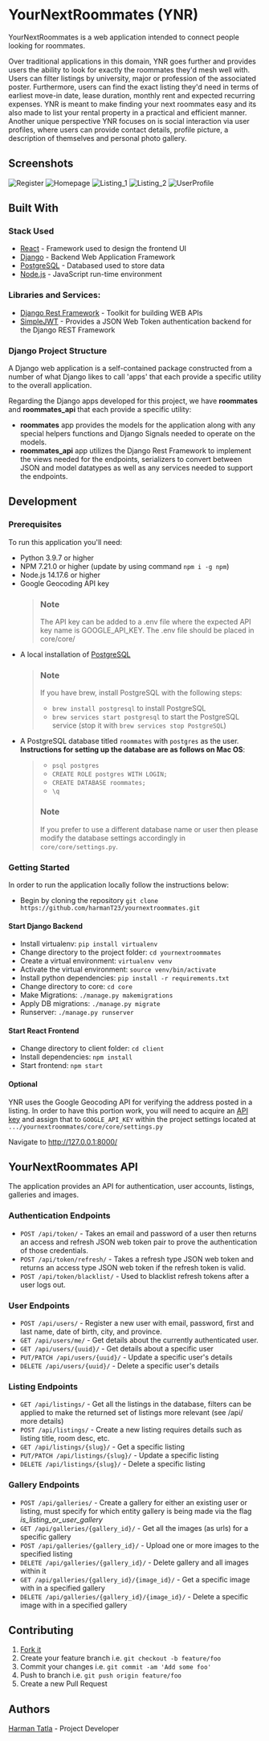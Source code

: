 # YourNextRoommates (YNR)
YourNextRoommates is a web application intended to connect people looking for roommates. 

Over traditional applications in this domain, YNR goes further and provides users the ability to look for exactly the roommates they'd mesh well with.
Users can filter listings by university, major or profession of the associated poster. Furthermore, users can find the exact listing they'd need in terms of earliest move-in date, lease duration, monthly rent and expected recurring expenses. YNR is meant to make finding your next roommates easy and its also made to list your rental property in a practical and efficient manner. Another unique perspective YNR focuses on is social interaction via user profiles, where users can provide contact details, profile picture, a description of themselves and personal photo gallery.

## Screenshots 
![Register](https://imgur.com/1wY2qgK.jpeg)
![Homepage](https://imgur.com/kcqVkC9.jpeg)
![Listing_1](https://imgur.com/ohr8KeK.jpeg)
![Listing_2](https://imgur.com/M4Vbhww.jpeg)
![UserProfile](https://imgur.com/8KbmUhW.jpeg)

## Built With
### Stack Used
- [React](https://reactjs.org/) - Framework used to design the frontend UI
- [Django](https://www.djangoproject.com/) - Backend Web Application Framework
- [PostgreSQL](https://www.postgresql.org/) - Databased used to store data
- [Node.js](https://nodejs.org/en/) - JavaScript run-time environment 

### Libraries and Services:
- [Django Rest Framework](https://www.django-rest-framework.org/) - Toolkit for building WEB APIs
- [SimpleJWT](https://django-rest-framework-simplejwt.readthedocs.io/en/latest/) - Provides a JSON Web Token authentication backend for the Django REST Framework

### Django Project Structure
A Django web application is a self-contained package constructed from a number 
of what Django likes to call 'apps' that each provide a specific utility to the
overall application. 

Regarding the Django apps developed for this project, we have **roommates** and 
**roommates_api** that each provide a specific utility: 
- **roommates** app provides the models for the application along with any 
special helpers functions and Django Signals needed to operate on the models.
- **roommates_api** app utilizes the Django Rest Framework to implement the 
views needed for the endpoints, serializers to convert between JSON and model 
datatypes as well as any services needed to support the endpoints.

## Development
### Prerequisites
To run this application you'll need:
- Python 3.9.7 or higher
- NPM 7.21.0 or higher (update by using command ```npm i -g npm```)
- Node.js 14.17.6 or higher
- Google Geocoding API key
    > ### Note
    > The API key can be added to a .env file where the expected API key name is GOOGLE_API_KEY. The .env file should be placed in core/core/ 
- A local installation of [PostgreSQL](https://www.postgresql.org/download/)
   > ### Note
   >
   > If you have brew, install PostgreSQL with the following steps:
   >
   > -  `brew install postgresql` to install PostgreSQL
   > -  `brew services start postgresql` to start the PostgreSQL service 
   (stop it with `brew services stop PostgreSQL`)
- A PostgreSQL database titled ```roommates``` with ```postgres``` as the user. 
**Instructions for setting up the database are as follows on Mac OS**:
   > - ```psql postgres```
   > - ```CREATE ROLE postgres WITH LOGIN;```
   > - ```CREATE DATABASE roommates;```
   > - ```\q```
   > ### Note
   > If you prefer to use a different database name or user then please modify the database settings accordingly in ```core/core/settings.py```.

### Getting Started
In order to run the application locally follow the instructions 
below:

- Begin by cloning the repository 
```git clone https://github.com/harmanT23/yournextroommates.git```

#### Start Django Backend
- Install virtualenv: ```pip install virtualenv```
- Change directory to the project folder: ```cd yournextroommates```
- Create a virtual environment: ```virtualenv venv```
- Activate the virtual environment: ```source venv/bin/activate```
- Install python dependencies: ```pip install -r requirements.txt```
- Change directory to core: ```cd core```
- Make Migrations: ```./manage.py makemigrations```
- Apply DB migrations: ```./manage.py migrate```
- Runserver: ```./manage.py runserver```
#### Start React Frontend
- Change directory to client folder:  ```cd client```
- Install dependencies: ```npm install```
- Start frontend: ```npm start```

#### Optional
YNR uses the Google Geocoding API for verifying the address posted in a listing. In order to have this portion work, you will need
to acquire an [API key](https://developers.google.com/maps/documentation/geocoding/get-api-key) and assign that to ```GOOGLE_API_KEY``` within the project settings located at ```.../yournextroommates/core/core/settings.py```

Navigate to http://127.0.0.1:8000/

## YourNextRoommates API
The application provides an API for authentication, user accounts, listings,
galleries and images.

### Authentication Endpoints
- ```POST /api/token/``` - Takes an email and password of a user then 
returns an access and refresh JSON web token pair to prove the authentication of those credentials.
- ```POST /api/token/refresh/``` - Takes a refresh type JSON web token and  returns an access type JSON web token if the refresh token is valid.
- ```POST /api/token/blacklist/``` - Used to blacklist refresh tokens 
after a user logs out.

### User Endpoints
- ```POST /api/users/``` - Register a new user with email, password, first and last name, date of birth, city, and province.
- ```GET /api/users/me/``` - Get details about the currently authenticated user.
- ```GET /api/users/{uuid}/``` - Get details about a specific user 
- ```PUT/PATCH /api/users/{uuid}/``` - Update a specific user's details
- ```DELETE /api/users/{uuid}/``` - Delete a specific user's details 

### Listing Endpoints
- ```GET /api/listings/``` - Get all the listings in the database, filters
can be applied to make the returned set of listings more relevant (see /api/ more details)
- ```POST /api/listings/``` - Create a new listing requires details such as listing title, room desc, etc.
- ```GET /api/listings/{slug}/``` - Get a specific listing
- ```PUT/PATCH /api/listings/{slug}/``` - Update a specific listing
- ```DELETE /api/listings/{slug}/``` - Delete a specific listing

### Gallery Endpoints
- ```POST /api/galleries/``` - Create a gallery for either an existing user or listing, must specify for which entity gallery is being made via the flag <em>is_listing_or_user_gallery</em>
- ```GET /api/galleries/{gallery_id}/``` - Get all the images (as urls) for a specific gallery
- ```POST /api/galleries/{gallery_id}/``` - Upload one or more images to the specified listing
- ```DELETE /api/galleries/{gallery_id}/``` - Delete gallery and all images within it
- ```GET /api/galleries/{gallery_id}/{image_id}/``` - Get a specific image with in a specified gallery
- ```DELETE /api/galleries/{gallery_id}/{image_id}/``` - Delete a specific image with in a specified gallery

## Contributing
1. [Fork it](https://github.com/harmanT23/yournextroommates/fork)
2. Create your feature branch i.e. ```git checkout -b feature/foo```
3. Commit your changes i.e. ```git commit -am 'Add some foo'```
4. Push to branch i.e. ```git push origin feature/foo```
5. Create a new Pull Request

## Authors
[Harman Tatla](https://github.com/harmanT23) - Project Developer
